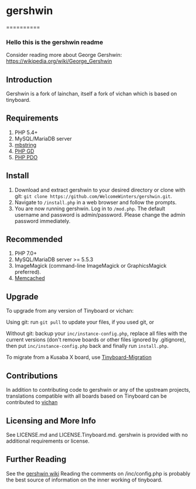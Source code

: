 # gershwin
==========
### Hello this is the gershwin readme

Consider reading more about George Gershwin:
https://wikipedia.org/wiki/George_Gershwin

## Introduction
Gershwin is a fork of lainchan, itself a fork of vichan which is based on tinyboard. 

## Requirements
1. PHP 5.4+
2. MySQL/MariaDB server
3. [mbstring](http://www.php.net/manual/en/mbstring.installation.php) 
4. [PHP GD](http://www.php.net/manual/en/intro.image.php)
5. [PHP PDO](http://www.php.net/manual/en/intro.pdo.php)

## Install
1. Download and extract gershwin to your desired directory or clone with git: `git clone https://github.com/WelcomeWinters/gershwin.git`.
2. Navigate to `/install.php` in a web browser and follow the prompts.
3. You are now running gershwin. Log in to `/mod.php`. The default username and password is admin/password. Please change the admin password immediately.

## Recommended
1. PHP 7.0+
2. MySQL/MariaDB server >= 5.5.3
3. ImageMagick (command-line ImageMagick or GraphicsMagick preferred).
4. [Memcached](http://www.php.net/manual/en/intro.memcached.php)

## Upgrade
To upgrade from any version of Tinyboard or vichan:

Using git: run `git pull` to update your files, if you used git, or

Without git: backup your `inc/instance-config.php`, replace all files with the current versions (don't remove boards or other files ignored by .gitignore), then put `inc/instance-config.php` back and finally run `install.php`.

To migrate from a Kusaba X board, use [Tinyboard-Migration](http://github.com/vichan-devel/Tinyboard-Migration)

## Contributions
In addition to contributing code to gershwin or any of the upstream projects, translations compatible with all boards based on Tinyboard can be contributed to [vichan](https://www.transifex.com/projects/p/tinyboard-vichan-devel/)

## Licensing and More Info
See LICENSE.md and LICENSE.Tinyboard.md. gershwin is provided with no additional requirements or license. 

## Further Reading
See the [gershwin wiki](https://github.com/WelcomeWinters/gershwin/wiki)
Reading the comments on /inc/config.php is probably the best source of information on the inner working of tinyboard.

